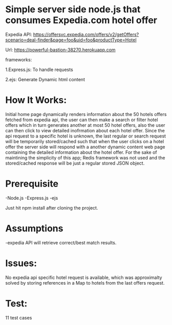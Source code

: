 # Simple  server side node.js that consumes Expedia.com hotel offer

Expedia API:
https://offersvc.expedia.com/offers/v2/getOffers?scenario=deal-finder&page=foo&uid=foo&productType=Hotel

Url:
https://powerful-bastion-38270.herokuapp.com

frameworks:

1.Express.js: To handle requests

2.ejs: Generate Dynamic html content

# How It Works:

Initial home page dynamically renders information about the 50 hotels offers fetched from expedia api, the user can then make a search or filter hotel
offers which in turn generates another at most 50 hotel offers, also the user can then click to view detailed inofrmation about each hotel offer.
Since the api request to a specific hotel is unknown, the last regular or search request will be temporarily stored/cached such that when the user
clicks on a hotel offer the server side will respond with a another dynamic content web page containing the detailed information about the hotel offer.
For the sake of maintining the simplicity of this app; Redis framework was not used and the stored/cached response will be just a regular stored JSON object. 
# Prerequisite

-Node.js
-Express.js
-ejs

Just hit npm install after cloning the project.


# Assumptions

-expedia API will retrieve correct/best match results.

# Issues:
No expedia api specific hotel request is available, which was approximalty solved by storing references in a Map to hotels from the last 
offers request.

# Test:
11 test cases
